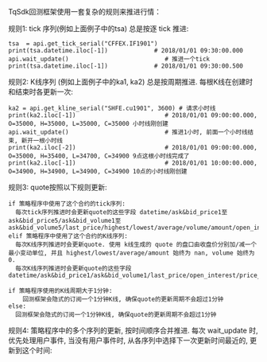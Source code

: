 TqSdk回测框架使用一套复杂的规则来推进行情：

规则1: tick 序列(例如上面例子中的tsa) 总是按逐 tick 推进:

```
tsa  = api.get_tick_serial("CFFEX.IF1901")
print(tsa.datetime.iloc[-1])             # 2018/01/01 09:30:00.000
api.wait_update()                           # 推进一个tick
print(tsa.datetime.iloc[-1])             # 2018/01/01 09:30:00.500
```
规则2: K线序列 (例如上面例子中的ka1, ka2) 总是按周期推进. 每根K线在创建时和结束时各更新一次:

```
ka2 = api.get_kline_serial("SHFE.cu1901", 3600) # 请求小时线
print(ka2.iloc[-1])                         # 2018/01/01 09:00:00.000, O=35000, H=35000, L=35000, C=35000 小时线刚创建
api.wait_update()                           # 推进1小时, 前面一个小时线结束, 新开一根小时线
print(ka2.iloc[-2])                         # 2018/01/01 09:00:00.000, O=35000, H=35400, L=34700, C=34900 9点这根小时线完成了
print(ka2.iloc[-1])                         # 2018/01/01 10:00:00.000, O=34900, H=34900, L=34900, C=34900 10点的小时线刚创建
```
规则3: quote按照以下规则更新:

```
if 策略程序中使用了这个合约的tick序列:
  每次tick序列推进时会更新quote的这些字段 datetime/ask&bid_price1至ask&bid_price5/ask&bid_volume1至ask&bid_volume5/last_price/highest/lowest/average/volume/amount/open_interest/price_tick/price_decs/volume_multiple/max&min_limit&market_order_volume/underlying_symbol/strike_price
elif 策略程序中使用了这个合约的K线序列:
  每次K线序列推进时会更新quote. 使用 k线生成的 quote 的盘口由收盘价分别加/减一个最小变动单位, 并且 highest/lowest/average/amount 始终为 nan, volume 始终为0.
  每次K线序列推进时会更新quote的这些字段 datetime/ask&bid_price1/ask&bid_volume1/last_price/open_interest/price_tick/price_decs/volume_multiple/max&min_limit&market_order_volume/underlying_symbol/strike_price

if 策略程序使用的K线周期大于1分钟:
    回测框架会隐式的订阅一个1分钟K线, 确保quote的更新周期不会超过1分钟
else:
  回测框架会隐式的订阅一个1分钟K线, 确保quote的更新周期不会超过1分钟
```
规则4: 策略程序中的多个序列的更新, 按时间顺序合并推进. 每次 wait_update 时, 优先处理用户事件, 当没有用户事件时, 从各序列中选择下一次更新时间最近的, 更新到这个时间:
